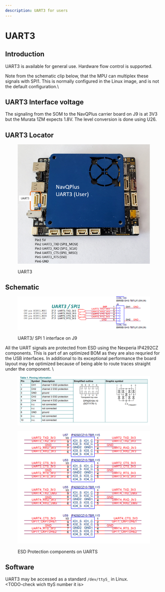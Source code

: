 ```yaml
---
description: UART3 for users
---
```


# UART3

## Introduction

UART3 is available for general use. Hardware flow control is supported.

Note from the schematic clip below, that the MPU can multiplex these signals with SPI1. This is normally configured in the Linux image, and is not the default configuration.\


## UART3 Interface voltage

The signaling from the SOM to the NavQPlus carrier board on J9 is at 3V3 but the Murata 1ZM expects 1.8V. The level conversion is done using U26.

## UART3 Locator

<figure><img src="../../../.gitbook/assets/image.png" alt=""><figcaption><p>UART3</p></figcaption></figure>

## Schematic

<figure><img src="../../../.gitbook/assets/image (14).png" alt=""><figcaption><p>UART3/ SPI 1 interface on J9</p></figcaption></figure>

All the UART signals are protected from ESD using the Nexperia IP4292CZ components. This is part of an optimized BOM as they are also requried for the USB interfaces. In additional to its exceptional performance the board layout may be optimized because of being able to route traces straight under the component. \


<figure><img src="../../../.gitbook/assets/image (2).png" alt=""><figcaption></figcaption></figure>

<figure><img src="../../../.gitbook/assets/image (1) (2).png" alt=""><figcaption><p>ESD Protection components on UARTS</p></figcaption></figure>

## Software

UART3 may be accessed as a standard `/dev/ttyS_` in Linux.\
\<TODO-check wich ttyS number it is>&#x20;



##
